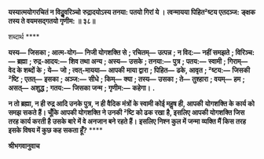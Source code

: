 **यस्यात्मयोगरचितं न विदुॢवरिञ्चो** **रुद्रादयोऽस्य तनया: पतयो गिरां ये ।** **त्वन्मायया पिहित²ष्टय एतदञ्ज:** **ङ्क्षक तस्य ते वयमसद्गतयो गृणीम: ॥ ३८॥** 

शब्दार्थ **** 

**यस्य—** **जिसका** **; आत्म-योग—** **निजी योगशक्ति से** **; रचितम्—** **उत्पन्न** **; न विद:—** **नहीं समझते** **; विरिञ्च:—** **ब्रह्मा** **; रुद्र-आदय:—** **शिव तथा अन्य** **; अस्य—** **उसके** **; तनया:—** **पुत्र** **; पतय:—** **स्वामी** **; गिराम्—** **वेद के शब्दों के** **; ये—** **जो** **; त्वत्-मायया—** **आपकी** **माया द्वारा** **; पिहित—** **ढके, आवृत** **; ²ष्टय:—** **जिसकी ²ष्टि** **; एतत्—** **इसका** **; अञ्ज:—** **सीधे** **; किम्—** **क्या** **; तस्य—** **उसका** **; ते—** **तुश्हारा** **; वयम्—** **हम** **; असत्—** **अशुद्ध** **; गतय:—** **जिसका जन्म** **; गृणीम:—** **कहेगा।** **.** 

**न तो ब्रह्मा, न ही रुद्र आदि उनके पुत्र, न ही वैदिक मंत्रों के स्वामी कोई महॢष ही, आपकी** **योगशक्ति के कार्य को समझ सकते हैं। चूँकि आपकी योगशक्ति ने उनकी ²ष्टि को ढक रखा** **है, इसलिए आपकी योगशक्ति जिस तरह कार्य करती है उसके बारे में वे अनजान बने रहते हैं।** **इसलिए निश्न कुल में जन्मा व्यक्ति मैं किस तरह इसके विषय में कुछ कह सकता हूँ?** **** 

**श्रीभगवानुवाच** 